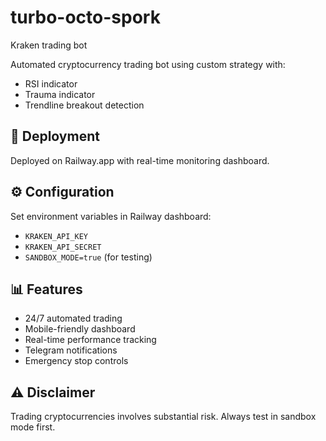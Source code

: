 # turbo-octo-spork
Kraken trading bot

Automated cryptocurrency trading bot using custom strategy with:
- RSI indicator
- Trauma indicator  
- Trendline breakout detection

## 🚀 Deployment

Deployed on Railway.app with real-time monitoring dashboard.

## ⚙️ Configuration

Set environment variables in Railway dashboard:
- `KRAKEN_API_KEY`
- `KRAKEN_API_SECRET` 
- `SANDBOX_MODE=true` (for testing)

## 📊 Features

- 24/7 automated trading
- Mobile-friendly dashboard
- Real-time performance tracking
- Telegram notifications
- Emergency stop controls

## ⚠️ Disclaimer

Trading cryptocurrencies involves substantial risk. Always test in sandbox mode first.
